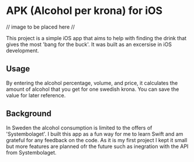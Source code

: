 # APK (Alcohol per krona) for iOS

// image to be placed here // 



This project is a simple iOS app that aims to help with finding the drink that gives the most 'bang for the buck'. It was built as an excersise in iOS development. 

<h2>Usage</h2>

By entering the alcohol percentage, volume, and price, it calculates the amount of alcohol that you get for one swedish krona. You can save the value for later reference. 

<h2>Background</h2>

In Sweden the alcohol consumption is limited to the offers of 'Systembolaget'. I built this app as a fun way for me to learn Swift and am grateful for any feedback on the code. As it is my first project I kept it small but more features are planned ofr the future such as inegration with the API from Systembolaget.


